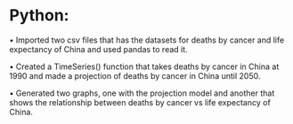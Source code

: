 # Python:

•	Imported two csv files that has the datasets for deaths by cancer and life expectancy of China and used pandas to read it.

•	Created a TimeSeries() function that takes deaths by cancer in China at 1990 and made a projection of deaths by cancer in China until 2050. 

•	Generated two graphs, one with the projection model and another that shows the relationship between deaths by cancer vs life expectancy of China. 
